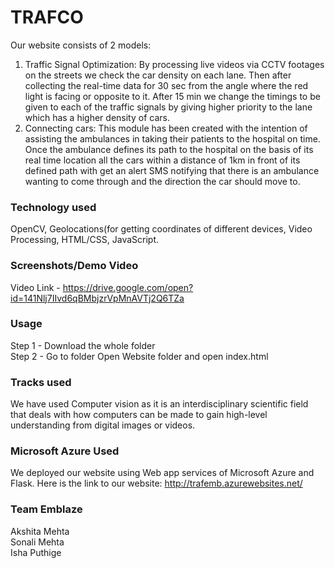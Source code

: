 # TRAFCO

Our website consists of 2 models: 
1) Traffic Signal Optimization: By processing live videos via CCTV footages on the streets we check the car density on each lane. Then after collecting the real-time data for 30 sec from the angle where the red light is facing or opposite to it. After 15 min we change the timings to be given to each of the traffic signals by giving higher priority to the lane which has a higher density of cars.
2) Connecting cars: This module has been created with the intention of assisting the ambulances in taking their patients to the hospital on time. Once the ambulance defines its path to the hospital on the basis of its real time location all the cars within a distance of 1km in front of its defined path with get an alert SMS notifying that there is an ambulance wanting to come through and the direction the car should move to. 

### Technology used
OpenCV, Geolocations(for getting coordinates of different devices, Video Processing, HTML/CSS, JavaScript.

### Screenshots/Demo Video
Video Link - https://drive.google.com/open?id=141Nlj7IIvd6qBMbjzrVpMnAVTj2Q6TZa

### Usage
 Step 1 - Download the whole folder <br>
 Step 2 - Go to folder Open Website folder and open index.html
 
### Tracks used
We have used Computer vision as it is an interdisciplinary scientific field that deals with how computers can be made to gain high-level understanding from digital images or videos.


### Microsoft Azure Used
We deployed our website using Web app services of Microsoft Azure and Flask. Here is the link to our website: http://trafemb.azurewebsites.net/

### Team Emblaze
Akshita Mehta <br>
Sonali Mehta <br>
Isha Puthige


 
